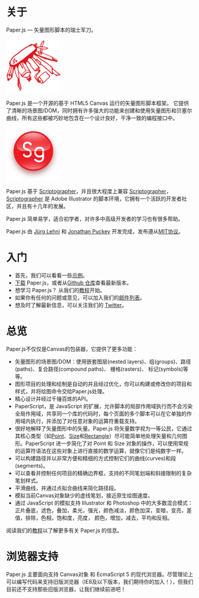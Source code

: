 # 关于

Paper.js — 矢量图形脚本的瑞士军刀。

![](/assets/paper-js.gif)

Paper.js 是一个开源的基于 HTML5 Canvas 运行的矢量图形脚本框架。 它提供了清晰的场景图/DOM，同时拥有许多强大的功能来创建和使用矢量图形和贝塞尔曲线，所有这些都被巧妙地包含在一个设计良好，干净一致的编程接口中。

![](/assets/scriptographer.jpg)

Paper.js 基于 [Scriptographer](http://scriptographer.org/)，并且很大程度上兼容 [Scriptographer](http://scriptographer.org/)，[Scriptographer](http://scriptographer.org/) 是 Adobe Illustrator 的脚本环境，它拥有一个活跃的开发者社区，并且有十几年的发展。

Paper.js 简单易学，适合初学者，对许多中高级开发者的学习也有很多帮助。

Paper.js 由 [Jürg Lehni](http://lehni.org/) 和 [Jonathan Puckey](http://jonathanpuckey.com/) 开发完成，发布遵从[MIT协议](http://paperjs.org/license/)。

# 入门

* 首先，我们可以看看一些[示例](http://paperjs.org/examples/)。
* [下载](http://paperjs.org/download/) Paper.js，或者从[Github 仓库](http://github.com/paperjs/paper.js)查看最新版本。
* 想学习 Paper.js？ 从我们的[教程](http://paperjs.org/tutorials/)开始。
* 如果你有任何的问题或意见，可以加入我们的[邮件列表](http://groups.google.com/group/paperjs)。
* 想及时了解最新信息，可以关注我们的 [Twitter](http://twitter.com/paperjs)。

# 总览

Paper.js不仅仅是Canvas的包装器，它提供了更多功能：

* 矢量图形的场景图/DOM：使用嵌套图层\(nested layers\)、组\(groups\)、路径\(paths\)、复合路径\(compound paths\)、 栅格\(rasters\)、 标记\(symbols\)等等。
* 图形项目的处理和绘制是自动的并且经过优化，你可以构建或修改你的项目和样式，并将绘图命令交给Paper.js处理。
* 精心设计并经过千锤百炼的API。
* PaperScript，是 JavaScript 的扩展，允许脚本的局部作用域执行而不会污染全局作用域，共享同一个库的代码时，每个页面的多个脚本可以在它单独的作用域内执行，并添加了对任意对象的运算符重载支持。
* 很好地解释了矢量图形中的矢量。Paper.js 将矢量数学视为一等公民，它通过其核心类型（如[Point](http://paperjs.org/reference/point)、[Size](http://paperjs.org/reference/size)和[Rectangle](http://paperjs.org/reference/rectangle)）尽可能简单地处理矢量和几何图形。PaperScript 进一步简化了对 Point 和 Size 对象的操作，可以使用常规的运算符语法在这些对象上进行直接的数学运算，就像它们是纯数字一样。
* 可以构建路径并以非常方便和精细的方式控制它们的曲线\(curves\)和段\(segments\)。
* 可以查看并控制任何项目的精确边界框，支持的不同笔划端和斜接限制的复杂笔划样式。 
* 平滑曲线，并通过点拟合曲线来简化路径段。
* 模拟当前Canvas对象缺少的虚线笔划，接近原生绘图速度。
* 通过 JavaScript 的模拟支持 Illustrator 和 Photoshop 中的大多数混合模式：正片叠底，滤色，叠加，柔光，强光，颜色减淡，颜色加深，变暗，变亮，差值，排除，色相，饱和度，亮度， 颜色，增加，减去，平均和反相。

阅读我们的[教程](http://paperjs.org/tutorials/)以了解更多有关 Paper.js 的信息。

# 浏览器支持

Paper.js 主要面向支持 Canvas对象 和 EcmaScript 5 的现代浏览器。尽管理论上可以编写代码来支持旧版浏览器（IE8及以下版本，我们期待你的加入！），但我们目前还不支持那些旧版浏览器，让我们继续前进吧！

